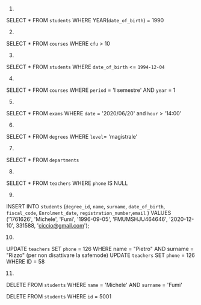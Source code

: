 1.
 SELECT *
 FROM `students`
 WHERE YEAR(`date_of_birth`) = 1990

    
2.

 SELECT *
 FROM `courses`
 WHERE `cfu` > 10

3.
 
 SELECT *
 FROM `students`
 WHERE `date_of_birth` <= `1994-12-04`

4.
 
 SELECT *
 FROM `courses`
 WHERE `period` = 'I semestre'
 AND `year` = 1

5.
 SELECT *
 FROM `exams`
 WHERE `date` = '2020/06/20'
 and `hour` > '14:00'

6.

 SELECT *
 FROM `degrees`
 WHERE `level`= 'magistrale'

7.
 SELECT *
 FROM `departments`

8.

 SELECT *
 FROM `teachers`
 WHERE `phone` IS NULL

9.

 INSERT INTO `students` (`degree_id`, `name`, `surname`, `date_of_birth`, `fiscal_code`, `Enrolment_date`, `registration_number`,`email` )
 VALUES ('1761626', 'Michele', 'Fumi', '1996-09-05', 'FMUMSHJU464646', '2020-12-10', 331588, 'ciccio@gmail.com');

10.

 UPDATE `teachers`
 SET `phone` = 126
 WHERE name = "Pietro"
 AND surname = "Rizzo"
(per non disattivare la safemode)
 UPDATE `teachers`
 SET `phone` = 126
 WHERE ID = 58

 11.

 DELETE FROM `students` 
 WHERE `name` = 'Michele'
 AND `surname` = 'Fumi'
 
 DELETE FROM `students` 
 WHERE `id` = 5001

 